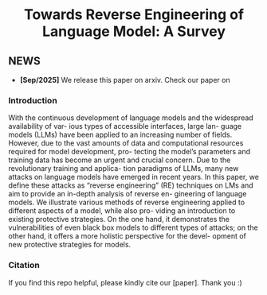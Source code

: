 <h1 align="center"><b>Towards Reverse Engineering of Language Model: A Survey</b></h1>

## NEWS

- **[Sep/2025]** We release this paper on arxiv. Check our paper on 


### Introduction


With the continuous development of language
models and the widespread availability of var-
ious types of accessible interfaces, large lan-
guage models (LLMs) have been applied to
an increasing number of fields. However, due
to the vast amounts of data and computational
resources required for model development, pro-
tecting the model’s parameters and training
data has become an urgent and crucial concern.
Due to the revolutionary training and applica-
tion paradigms of LLMs, many new attacks on
language models have emerged in recent years.
In this paper, we define these attacks as “reverse
engineering” (RE) techniques on LMs and aim
to provide an in-depth analysis of reverse en-
gineering of language models. We illustrate
various methods of reverse engineering applied
to different aspects of a model, while also pro-
viding an introduction to existing protective
strategies. On the one hand, it demonstrates
the vulnerabilities of even black box models to
different types of attacks; on the other hand, it
offers a more holistic perspective for the devel-
opment of new protective strategies for models.







### **Citation**

If you find this repo helpful, please kindly cite our [paper]. Thank you :)


